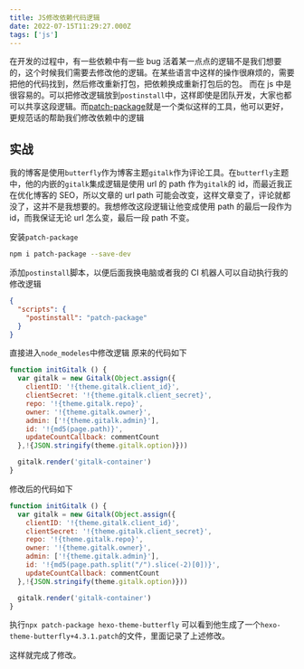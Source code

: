 ```yaml
---
title: JS修改依赖代码逻辑
date: 2022-07-15T11:29:27.000Z
tags: ['js']
---
```

  
在开发的过程中，有一些依赖中有一些 bug 活着某一点点的逻辑不是我们想要的，这个时候我们需要去修改他的逻辑。在某些语言中这样的操作很麻烦的，需要把他的代码找到，然后修改重新打包，把依赖换成重新打包后的包。
而在 js 中是很容易的。可以把修改逻辑放到`postinstall`中，这样即使是团队开发，大家也都可以共享这段逻辑。而[patch-package](https://github.com/ds300/patch-package)就是一个类似这样的工具，他可以更好，更规范话的帮助我们修改依赖中的逻辑

## 实战

我的博客是使用`butterfly`作为博客主题`gitalk`作为评论工具。在`butterfly`主题中，他的内嵌的`gitalk`集成逻辑是使用 url 的 path 作为`gitalk`的 id，而最近我正在优化博客的 SEO，所以文章的 url path 可能会改变，这样文章变了，评论就都没了，这并不是我想要的。我想修改这段逻辑让他变成使用 path 的最后一段作为 id，而我保证无论 url 怎么变，最后一段 path 不变。

安装`patch-package`

```bash
npm i patch-package --save-dev
```

添加`postinstall`脚本，以便后面我换电脑或者我的 CI 机器人可以自动执行我的修改逻辑

```json
{
  "scripts": {
    "postinstall": "patch-package"
  }
}
```

直接进入`node_modeles`中修改逻辑
原来的代码如下

```javascript
function initGitalk () {
  var gitalk = new Gitalk(Object.assign({
    clientID: '!{theme.gitalk.client_id}',
    clientSecret: '!{theme.gitalk.client_secret}',
    repo: '!{theme.gitalk.repo}',
    owner: '!{theme.gitalk.owner}',
    admin: ['!{theme.gitalk.admin}'],
    id: '!{md5(page.path)}',
    updateCountCallback: commentCount
  },!{JSON.stringify(theme.gitalk.option)}))

  gitalk.render('gitalk-container')
}
```

修改后的代码如下

```javascript
function initGitalk () {
  var gitalk = new Gitalk(Object.assign({
    clientID: '!{theme.gitalk.client_id}',
    clientSecret: '!{theme.gitalk.client_secret}',
    repo: '!{theme.gitalk.repo}',
    owner: '!{theme.gitalk.owner}',
    admin: ['!{theme.gitalk.admin}'],
    id: '!{md5(page.path.split("/").slice(-2)[0])}',
    updateCountCallback: commentCount
  },!{JSON.stringify(theme.gitalk.option)}))

  gitalk.render('gitalk-container')
}
```

执行`npx patch-package hexo-theme-butterfly`
可以看到他生成了一个`hexo-theme-butterfly+4.3.1.patch`的文件，里面记录了上述修改。

这样就完成了修改。